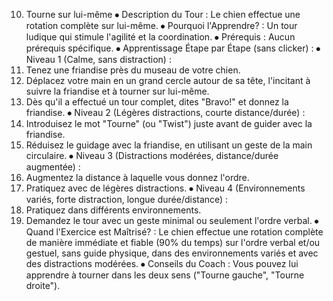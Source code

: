 10. Tourne sur lui-même
⦁ Description du Tour : Le chien effectue une rotation complète sur lui-même.
⦁ Pourquoi l'Apprendre? : Un tour ludique qui stimule l'agilité et la coordination.
⦁ Prérequis : Aucun prérequis spécifique.
⦁ Apprentissage Étape par Étape (sans clicker) :
⦁ Niveau 1 (Calme, sans distraction) :
1. Tenez une friandise près du museau de votre chien.
2. Déplacez votre main en un grand cercle autour de sa tête, l'incitant à suivre la friandise et à tourner sur lui-même.
3. Dès qu'il a effectué un tour complet, dites "Bravo!" et donnez la friandise.
⦁ Niveau 2 (Légères distractions, courte distance/durée) :
1. Introduisez le mot "Tourne" (ou "Twist") juste avant de guider avec la friandise.
2. Réduisez le guidage avec la friandise, en utilisant un geste de la main circulaire.
⦁ Niveau 3 (Distractions modérées, distance/durée augmentée) :
1. Augmentez la distance à laquelle vous donnez l'ordre.
2. Pratiquez avec de légères distractions.
⦁ Niveau 4 (Environnements variés, forte distraction, longue durée/distance) :
1. Pratiquez dans différents environnements.
2. Demandez le tour avec un geste minimal ou seulement l'ordre verbal.
⦁ Quand l'Exercice est Maîtrisé? : Le chien effectue une rotation complète de manière immédiate et fiable (90% du temps) sur l'ordre verbal et/ou gestuel, sans guide physique, dans des environnements variés et avec des distractions modérées.
⦁ Conseils du Coach : Vous pouvez lui apprendre à tourner dans les deux sens ("Tourne gauche", "Tourne droite"). 